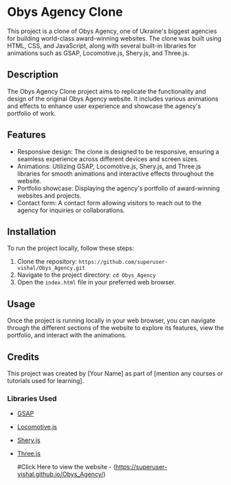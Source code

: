 # Obys Agency Clone

This project is a clone of Obys Agency, one of Ukraine's biggest agencies for building world-class award-winning websites. The clone was built using HTML, CSS, and JavaScript, along with several built-in libraries for animations such as GSAP, Locomotive.js, Shery.js, and Three.js.

## Description

The Obys Agency Clone project aims to replicate the functionality and design of the original Obys Agency website. It includes various animations and effects to enhance user experience and showcase the agency's portfolio of work.

## Features

- Responsive design: The clone is designed to be responsive, ensuring a seamless experience across different devices and screen sizes.
- Animations: Utilizing GSAP, Locomotive.js, Shery.js, and Three.js libraries for smooth animations and interactive effects throughout the website.
- Portfolio showcase: Displaying the agency's portfolio of award-winning websites and projects.
- Contact form: A contact form allowing visitors to reach out to the agency for inquiries or collaborations.

## Installation

To run the project locally, follow these steps:

1. Clone the repository: `https://github.com/superuser-vishal/Obys_Agency.git`
2. Navigate to the project directory: `cd Obys_Agency`
3. Open the `index.html` file in your preferred web browser.

## Usage

Once the project is running locally in your web browser, you can navigate through the different sections of the website to explore its features, view the portfolio, and interact with the animations.

## Credits

This project was created by [Your Name] as part of [mention any courses or tutorials used for learning].

### Libraries Used

- [GSAP](https://gsap.com/)
- [Locomotive.js](https://locomotivemtl.github.io/locomotive-scroll/)
- [Shery.js](https://www.npmjs.com/package/sheryjs)
- [Three.js](https://threejs.org/)

  #Click Here to view the website - (https://superuser-vishal.github.io/Obys_Agency/)
